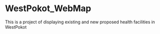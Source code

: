 # WestPokot_WebMap
This is a project of displaying existing and new proposed health facilities in WestPokot
